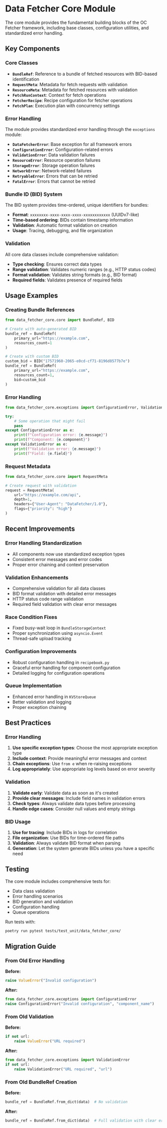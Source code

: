 # Data Fetcher Core Module

The core module provides the fundamental building blocks of the OC Fetcher framework, including base classes, configuration utilities, and standardized error handling.

## Key Components

### Core Classes

- **`BundleRef`**: Reference to a bundle of fetched resources with BID-based identification
- **`RequestMeta`**: Metadata for fetch requests with validation
- **`ResourceMeta`**: Metadata for fetched resources with validation
- **`FetchRunContext`**: Context for fetch operations
- **`FetcherRecipe`**: Recipe configuration for fetcher operations
- **`FetchPlan`**: Execution plan with concurrency settings

### Error Handling

The module provides standardized error handling through the `exceptions` module:

- **`DataFetcherError`**: Base exception for all framework errors
- **`ConfigurationError`**: Configuration-related errors
- **`ValidationError`**: Data validation failures
- **`ResourceError`**: Resource operation failures
- **`StorageError`**: Storage operation failures
- **`NetworkError`**: Network-related failures
- **`RetryableError`**: Errors that can be retried
- **`FatalError`**: Errors that cannot be retried

### Bundle ID (BID) System

The BID system provides time-ordered, unique identifiers for bundles:

- **Format**: `xxxxxxxx-xxxx-xxxx-xxxx-xxxxxxxxxxxx` (UUIDv7-like)
- **Time-based ordering**: BIDs contain timestamp information
- **Validation**: Automatic format validation on creation
- **Usage**: Tracing, debugging, and file organization

### Validation

All core data classes include comprehensive validation:

- **Type checking**: Ensures correct data types
- **Range validation**: Validates numeric ranges (e.g., HTTP status codes)
- **Format validation**: Validates string formats (e.g., BID format)
- **Required fields**: Validates presence of required fields

## Usage Examples

### Creating Bundle References

```python
from data_fetcher_core.core import BundleRef, BID

# Create with auto-generated BID
bundle_ref = BundleRef(
    primary_url="https://example.com",
    resources_count=1
)

# Create with custom BID
custom_bid = BID("17571960-2065-e0cd-cf71-8196d8577b7e")
bundle_ref = BundleRef(
    primary_url="https://example.com",
    resources_count=1,
    bid=custom_bid
)
```

### Error Handling

```python
from data_fetcher_core.exceptions import ConfigurationError, ValidationError

try:
    # Some operation that might fail
    pass
except ConfigurationError as e:
    print(f"Configuration error: {e.message}")
    print(f"Component: {e.component}")
except ValidationError as e:
    print(f"Validation error: {e.message}")
    print(f"Field: {e.field}")
```

### Request Metadata

```python
from data_fetcher_core.core import RequestMeta

# Create request with validation
request = RequestMeta(
    url="https://example.com/api",
    depth=1,
    headers={"User-Agent": "DataFetcher/1.0"},
    flags={"priority": "high"}
)
```

## Recent Improvements

### Error Handling Standardization

- All components now use standardized exception types
- Consistent error messages and error codes
- Proper error chaining and context preservation

### Validation Enhancements

- Comprehensive validation for all data classes
- BID format validation with detailed error messages
- HTTP status code range validation
- Required field validation with clear error messages

### Race Condition Fixes

- Fixed busy-wait loop in `BundleStorageContext`
- Proper synchronization using `asyncio.Event`
- Thread-safe upload tracking

### Configuration Improvements

- Robust configuration handling in `recipebook.py`
- Graceful error handling for component configuration
- Detailed logging for configuration operations

### Queue Implementation

- Enhanced error handling in `KVStoreQueue`
- Better validation and logging
- Proper exception chaining

## Best Practices

### Error Handling

1. **Use specific exception types**: Choose the most appropriate exception type
2. **Include context**: Provide meaningful error messages and context
3. **Chain exceptions**: Use `from e` when re-raising exceptions
4. **Log appropriately**: Use appropriate log levels based on error severity

### Validation

1. **Validate early**: Validate data as soon as it's created
2. **Provide clear messages**: Include field names in validation errors
3. **Check types**: Always validate data types before processing
4. **Handle edge cases**: Consider null values and empty strings

### BID Usage

1. **Use for tracing**: Include BIDs in logs for correlation
2. **File organization**: Use BIDs for time-ordered file paths
3. **Validation**: Always validate BID format when parsing
4. **Generation**: Let the system generate BIDs unless you have a specific need

## Testing

The core module includes comprehensive tests for:

- Data class validation
- Error handling scenarios
- BID generation and validation
- Configuration handling
- Queue operations

Run tests with:

```bash
poetry run pytest tests/test_unit/data_fetcher_core/
```

## Migration Guide

### From Old Error Handling

**Before:**
```python
raise ValueError("Invalid configuration")
```

**After:**
```python
from data_fetcher_core.exceptions import ConfigurationError
raise ConfigurationError("Invalid configuration", "component_name")
```

### From Old Validation

**Before:**
```python
if not url:
    raise ValueError("URL required")
```

**After:**
```python
from data_fetcher_core.exceptions import ValidationError
if not url:
    raise ValidationError("URL required", "url")
```

### From Old BundleRef Creation

**Before:**
```python
bundle_ref = BundleRef.from_dict(data)  # No validation
```

**After:**
```python
bundle_ref = BundleRef.from_dict(data)  # Full validation with clear errors
```
